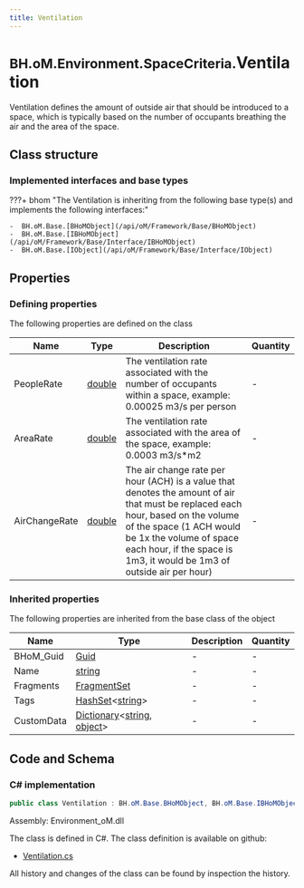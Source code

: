 ```yaml
---
title: Ventilation
---
```


# <small>BH.oM.Environment.SpaceCriteria.</small>**Ventilation**

Ventilation defines the amount of outside air that should be introduced to a space, which is typically based on the number of occupants breathing the air and the area of the space.

## Class structure

### Implemented interfaces and base types

???+ bhom "The Ventilation is inheriting from the following base type(s) and implements the following interfaces:"

    -  BH.oM.Base.[BHoMObject](/api/oM/Framework/Base/BHoMObject)
    -  BH.oM.Base.[IBHoMObject](/api/oM/Framework/Base/Interface/IBHoMObject)
    -  BH.oM.Base.[IObject](/api/oM/Framework/Base/Interface/IObject)


## Properties



### Defining properties

The following properties are defined on the class

| Name             | Type             | Description      | Quantity         |
|------------------|------------------|------------------|------------------|
| PeopleRate | [double](https://learn.microsoft.com/en-us/dotnet/api/System.Double?view=netstandard-2.0) | The ventilation rate associated with the number of occupants within a space, example: 0.00025 m3/s per person | - |
| AreaRate | [double](https://learn.microsoft.com/en-us/dotnet/api/System.Double?view=netstandard-2.0) | The ventilation rate associated with the area of the space, example: 0.0003 m3/s*m2 | - |
| AirChangeRate | [double](https://learn.microsoft.com/en-us/dotnet/api/System.Double?view=netstandard-2.0) | The air change rate per hour (ACH) is a value that denotes the amount of air that must be replaced each hour, based on the volume of the space (1 ACH would be 1x the volume of space each hour, if the space is 1m3, it would be 1m3 of outside air per hour) | - |


### Inherited properties
The following properties are inherited from the base class of the object

| Name             | Type             | Description      | Quantity         |
|------------------|------------------|------------------|------------------|
| BHoM_Guid | [Guid](https://learn.microsoft.com/en-us/dotnet/api/System.Guid?view=netstandard-2.0) | - | - |
| Name | [string](https://learn.microsoft.com/en-us/dotnet/api/System.String?view=netstandard-2.0) | - | - |
| Fragments | [FragmentSet](/api/oM/Framework/Base/FragmentSet) | - | - |
| Tags | [HashSet](https://learn.microsoft.com/en-us/dotnet/api/System.Collections.Generic.HashSet-1?view=netstandard-2.0)&lt;[string](https://learn.microsoft.com/en-us/dotnet/api/System.String?view=netstandard-2.0)&gt; | - | - |
| CustomData | [Dictionary](https://learn.microsoft.com/en-us/dotnet/api/System.Collections.Generic.Dictionary-2?view=netstandard-2.0)&lt;[string](https://learn.microsoft.com/en-us/dotnet/api/System.String?view=netstandard-2.0), [object](https://learn.microsoft.com/en-us/dotnet/api/System.Object?view=netstandard-2.0)&gt; | - | - |


## Code and Schema

### C# implementation

``` C# title="C#"
public class Ventilation : BH.oM.Base.BHoMObject, BH.oM.Base.IBHoMObject, BH.oM.Base.IObject
```

Assembly: Environment_oM.dll

The class is defined in C#. The class definition is available on github:

- [Ventilation.cs](https://github.com/BHoM/BHoM/blob/develop/Environment_oM/SpaceCriteria\Ventilation.cs)

All history and changes of the class can be found by inspection the history.
